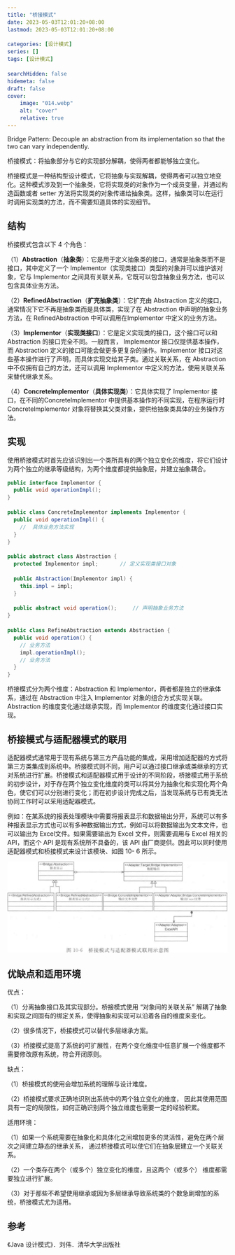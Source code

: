 ```yaml
---
title: "桥接模式"
date: 2023-05-03T12:01:20+08:00
lastmod: 2023-05-03T12:01:20+08:00

categories: [设计模式]
series: []
tags: [设计模式]

searchHidden: false
hidemeta: false
draft: false
cover:
    image: "014.webp"
    alt: "cover"
    relative: true
---
```


Bridge Pattern: Decouple an abstraction from its implementation so that the two can vary independently.

桥接模式：将抽象部分与它的实现部分解耦，使得两者都能够独立变化。

桥接模式是一种结构型设计模式，它将抽象与实现解耦，使得两者可以独立地变化。这种模式涉及到一个抽象类，它将实现类的对象作为一个成员变量，并通过构造函数或者 setter 方法将实现类的对象传递给抽象类。这样，抽象类可以在运行时调用实现类的方法，而不需要知道具体的实现细节。

## 结构

桥接模式包含以下 4 个角色：

（1）**Abstraction**（**抽象类**）：它是用于定义抽象类的接口，通常是抽象类而不是接口，其中定义了一个 Implementor（实现类接口）类型的对象并可以维护该对象，它与 Implementor 之间具有关联关系，它既可以包含抽象业务方法，也可以包含具体业务方法。

（2）**RefinedAbstraction**（**扩充抽象类**）：它扩充由 Abstraction 定义的接口，通常情况下它不再是抽象类而是具体类，实现了在 Abstraction 中声明的抽象业务方法，在 RefinedAbstraction 中可以调用在Implementor 中定义的业务方法。

（3）**Implementor**（**实现类接口**）：它是定义实现类的接口，这个接口可以和 Abstraction 的接口完全不同。一般而言， Implementor 接口仅提供基本操作，而 Abstraction 定义的接口可能会做更多更复杂的操作。Implementor 接口对这些基本操作进行了声明，而具体实现交给其子类。通过关联关系，在 Abstraction中不仅拥有自己的方法，还可以调用 Implementor 中定义的方法，使用关联关系来替代继承关系。

（4）**Concretelmplementor**（**具体实现类**）：它具体实现了 Implementor 接口，在不同的Concretelmplementor 中提供基本操作的不同实现，在程序运行时 Concretelmplementor 对象将替换其父类对象，提供给抽象类具体的业务操作方法。

## 实现

使用桥接模式时首先应该识别出一个类所具有的两个独立变化的维度，将它们设计为两个独立的继承等级结构，为两个维度都提供抽象层，并建立抽象耦合。

```java
public interface Implementor {
  public void operationImpl();
}

public class ConcreteImplementor implements Implementor {
  public void operationImpl() {
    //	具体业务方法实现
  }
}

public abstract class Abstraction {
  protected Implementor impl;		// 定义实现类接口对象
  
  public Abstraction(Implementor impl) {
    this.impl = impl;
  }
  
  public abstract void operation();		// 声明抽象业务方法
}

public class RefineAbstraction extends Abstraction {
  public void operation() {
    // 业务方法
    impl.operationImpl();
    // 业务方法
  }
}
```

桥接模式分为两个维度：Abstraction 和 Implementor，两者都是独立的继承体系，通过在 Abstraction 中注入 Implementor 对象的组合方式实现关联。Abstraction 的维度变化通过继承实现，而 Implementor 的维度变化通过接口实现。

## 桥接模式与适配器模式的联用

适配器模式通常用于现有系统与第三方产品功能的集成，采用增加适配器的方式将第三方类集成到系统中。桥接模式则不同，用户可以通过接口继承或类继承的方式对系统进行扩展。桥接模式和适配器模式用于设计的不同阶段，桥接模式用于系统的初步设计，对于存在两个独立变化维度的类可以将其分为抽象化和实现化两个角色，使它们可以分别进行变化；而在初步设计完成之后，当发现系统与已有类无法协同工作时可以采用适配器模式。

例如：在某系统的报表处理模块中需要将报表显示和数据输出分开，系统可以有多种报表显示方式也可以有多种数据输出方式，例如可以将数据输出为文本文件，也可以输出为 Excel文件。如果需要输出为 Excel 文件，则需要调用与 Excel 相关的 API，而这个 API 是现有系统所不具备的，该 API 由厂商提供。因此可以同时使用适配器模式和桥接模式来设计该模块、如图 10- 6 所示。

![image-20230503141945384](./img/index/image-20230503141945384.png)

## 优缺点和适用环境

优点：

（1）分离抽象接口及其实现部分。桥接模式使用 “对象间的关联关系” 解耦了抽象和实现之间固有的绑定关系，使得抽象和实现可以沿着各自的维度来变化。

（2）很多情况下，桥接模式可以替代多层继承方案。

（3）桥接模式提高了系统的可扩展性，在两个变化维度中任意扩展一个维度都不需要修改原有系统，符合开闭原则。

缺点：

（1）桥接模式的使用会增加系统的理解与设计难度。

（2）桥接模式要求正确地识别出系统中的两个独立变化的维度， 因此其使用范围具有一定的局限性，如何正确识别两个独立维度也需要一定的经验积累。

适用环境：

（1）如果一个系统需要在抽象化和具体化之间增加更多的灵活性，避免在两个层次之间建立静态的继承关系， 通过桥接模式可以使它们在抽象层建立一个关联关系。

（2）一个类存在两个（或多个）独立变化的维度，且这两个（或多个） 维度都需要独立进行扩展。

（3）对于那些不希望使用继承或因为多层继承导致系统类的个数急剧增加的系统，桥接模式尤为适用。

## 参考

《Java 设计模式》．刘伟．清华大学出版社
